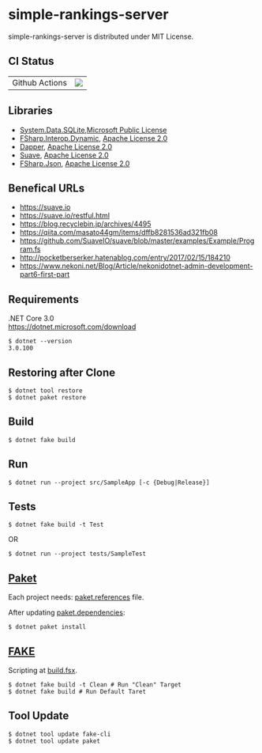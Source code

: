 # simple-rankings-server

simple-rankings-server is distributed under MIT License.

## CI Status
|||
:---|:---
|Github Actions|[![](https://github.com/wraikny/simple-rankings-server/workflows/CI/badge.svg)](https://github.com/wraikny/simple-rankings-server/actions?workflow=CI)|
<!---
|Travis CI|[![](https://travis-ci.org/wraikny/simple-rankings-server.svg?branch=master)](https://travis-ci.org/wraikny/simple-rankings-server)|
|AppVeyor|[![](https://ci.appveyor.com/api/projects/status/5vtyb8v9twdpteb6?svg=true)](https://ci.appveyor.com/project/wraikny/simple-rankings-server)|
--->

## Libraries

- [System.Data.SQLite](https://system.data.sqlite.org/index.html),[Microsoft Public License](https://opensource.org/licenses/ms-pl)
- [FSharp.Interop.Dynamic](https://github.com/fsprojects/FSharp.Interop.Dynamic), [Apache License 2.0](http://www.apache.org/licenses/)
- [Dapper](https://github.com/StackExchange/Dapper), [Apache License 2.0](http://www.apache.org/licenses/)
- [Suave](https://suave.io/), [Apache License 2.0](http://www.apache.org/licenses/)
- [FSharp.Json](https://github.com/vsapronov/FSharp.Json), [Apache License 2.0](http://www.apache.org/licenses/)


## Benefical URLs
- https://suave.io
- https://suave.io/restful.html
- https://blog.recyclebin.jp/archives/4495
- https://qiita.com/masato44gm/items/dffb8281536ad321fb08
- https://github.com/SuaveIO/suave/blob/master/examples/Example/Program.fs
- http://pocketberserker.hatenablog.com/entry/2017/02/15/184210
- https://www.nekoni.net/Blog/Article/nekonidotnet-admin-development-part6-first-part


## Requirements
.NET Core 3.0  
https://dotnet.microsoft.com/download  

```shell
$ dotnet --version
3.0.100
```

## Restoring after Clone
```shell
$ dotnet tool restore
$ dotnet paket restore
```

## Build
```shell
$ dotnet fake build
```

## Run
```shell
$ dotnet run --project src/SampleApp [-c {Debug|Release}]
```

## Tests
```shell
$ dotnet fake build -t Test
```
OR
```
$ dotnet run --project tests/SampleTest
```

## [Paket](https://fsprojects.github.io/Paket/index.html)  
Each project needs: [paket.references](/src/SampleApp/paket.references) file.

After updating [paket.dependencies](/paket.dependencies):
```shell
$ dotnet paket install
```

## [FAKE](https://fake.build/)  
Scripting at [build.fsx](/build.fsx).  

```shell
$ dotnet fake build -t Clean # Run "Clean" Target
$ dotnet fake build # Run Default Taret
```

## Tool Update
```shell
$ dotnet tool update fake-cli
$ dotnet tool update paket
```
